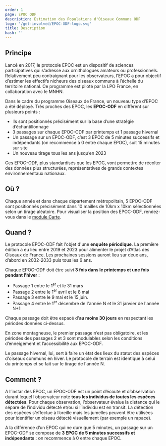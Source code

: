 ```yaml
---
order: 1
page: EPOC ODF
description: Estimation des Populations d'Oiseaux Communs ODF
logo: '/get-involved/EPOC-ODF-logo.svg'
title: Description
hash: ''
---
```


## Principe

<div class="InformativePageParagraph">

Lancé en 2017, le protocole EPOC est un dispositif de sciences participatives qui s’adresse aux ornithologues amateurs ou professionnels. Relativement peu contraignant pour les observateurs, l’EPOC a pour objectif d’estimer les effectifs nicheurs des oiseaux communs à l’échelle du territoire national. Ce programme est piloté par la LPO France, en collaboration avec le MNHN.

Dans le cadre du programme Oiseaux de France, un nouveau type d’EPOC a été déployé. Très proches des EPOC, les **EPOC-ODF** en diffèrent sur plusieurs points :

- Ils sont positionnés précisément sur la base d’une stratégie d’échantillonnage
- 3 passages sur chaque EPOC-ODF par printemps et 1 passage hivernal
- Un passage sur un EPOC-ODF, c’est 3 EPOC de 5 minutes successifs et indépendants (on recommence à 0 entre chaque EPOC), soit 15 minutes sur site
- Un nouveau tirage tous les ans jusqu’en 2023

Ces EPOC-ODF, plus standardisés que les EPOC, vont permettre de récolter des données plus structurées, représentatives de grands contextes environnementaux nationaux.

</div>

## Où ?

<div class="InformativePageParagraph">

Chaque année et dans chaque département métropolitain, 5 EPOC-ODF sont positionnés précisément dans 10 mailles de 10km x 10km sélectionnées selon un tirage aléatoire. Pour visualiser la position des EPOC-ODF, rendez-vous dans le [module Carte](/prospecting).

</div>

## Quand ?

<div class="InformativePageParagraph">

Le protocole EPOC-ODF fait l'objet d'une **enquête périodique**. La première édition a eu lieu entre 2019 et 2023 pour alimenter le projet d’Atlas des Oiseaux de France. Les prochaines sessions auront lieu sur deux ans, d’abord en 2032-2033 puis tous les 6 ans. 

Chaque EPOC-ODF doit être suivi **3 fois dans le printemps et une fois pendant l'hiver** :

- Passage 1 entre le 1<sup>er</sup> et le 31 mars
- Passage 2 entre le 1<sup>er</sup> avril et le 8 mai
- Passage 3 entre le 9 mai et le 15 juin.
- Passage 4  entre le 1<sup>er</sup> décembre de l'année N et le 31 janvier de l'année N+1 

Chaque passage doit être espacé d’**au moins 30 jours** en respectant les périodes données ci-dessus.

En zone montagneuse, le premier passage n’est pas obligatoire, et les périodes des passages 2 et 3 sont modulables selon les conditions d’enneigement et l’accessibilité aux EPOC-ODF.

Le passage hivernal, lui, sert à faire un état des lieux du statut des espèces d'oiseaux communs en hiver. Le protocole de terrain est identique à celui du printemps et se fait sur le tirage de l'année N. 
</div>

## Comment ?

<div class="InformativePageParagraph">

A l’instar des EPOC, un EPOC-ODF est un point d’écoute et d’observation durant lequel l’observateur note **tous les individus de toutes les espèces détectées**. Pour chaque observation, l’observateur évalue la distance qui le sépare de l’individu détecté et/ou si l’individu est en transit. La détection des espèces s’effectue à l’oreille mais les jumelles peuvent être utilisées pour identifier un oiseau détecté visuellement (par exemple un rapace).

A la différence d’un EPOC qui ne dure que 5 minutes, un passage sur un EPOC-ODF se compose de **3 EPOC de 5 minutes successifs et indépendants** : on recommence à 0 entre chaque EPOC.

</div>
